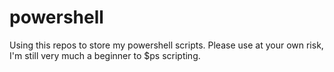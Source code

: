 # powershell
Using this repos to store my powershell scripts. Please use at your own risk, I'm still very much a beginner to $ps scripting. 
